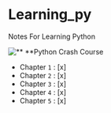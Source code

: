 # Learning_py
Notes For Learning Python

![** **Python Crash Course](https://encrypted-tbn0.gstatic.com/images?q=tbn:ANd9GcRizmL_sT2l2OuzMSQfDKhp6TrBK03z1206Ag&s)

- Chapter `1`  :  [x]
- Chapter `2`  :  [x]
- Chapter `3`  :  [x]
- Chapter `4`  :  [x]
- Chapter `5`  :  [x]